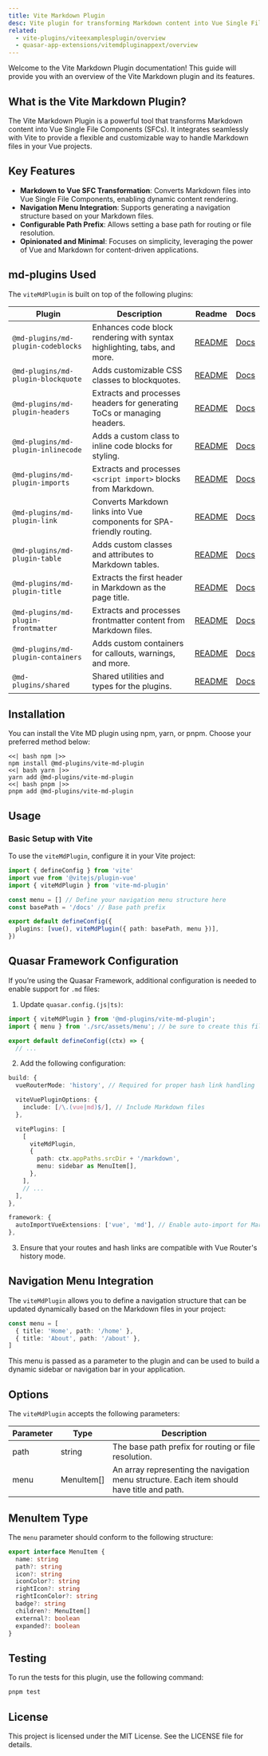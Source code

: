 ```yaml
---
title: Vite Markdown Plugin
desc: Vite plugin for transforming Markdown content into Vue Single File Components.
related:
  - vite-plugins/viteexamplesplugin/overview
  - quasar-app-extensions/vitemdpluginappext/overview
---
```


Welcome to the Vite Markdown Plugin documentation! This guide will provide you with an overview of the Vite Markdown plugin and its features.

## What is the Vite Markdown Plugin?

The Vite Markdown Plugin is a powerful tool that transforms Markdown content into Vue Single File Components (SFCs). It integrates seamlessly with Vite to provide a flexible and customizable way to handle Markdown files in your Vue projects.

## Key Features

- **Markdown to Vue SFC Transformation**: Converts Markdown files into Vue Single File Components, enabling dynamic content rendering.
- **Navigation Menu Integration**: Supports generating a navigation structure based on your Markdown files.
- **Configurable Path Prefix**: Allows setting a base path for routing or file resolution.
- **Opinionated and Minimal**: Focuses on simplicity, leveraging the power of Vue and Markdown for content-driven applications.

## md-plugins Used

The `viteMdPlugin` is built on top of the following plugins:

| Plugin                              | Description                                                             | Readme                                             | Docs                                     |
| ----------------------------------- | ----------------------------------------------------------------------- | -------------------------------------------------- | ---------------------------------------- |
| `@md-plugins/md-plugin-codeblocks`  | Enhances code block rendering with syntax highlighting, tabs, and more. | [README](packages/md-plugin-codeblocks/README.md)  | [Docs](/md-plugins/codeblocks/overview)  |
| `@md-plugins/md-plugin-blockquote`  | Adds customizable CSS classes to blockquotes.                           | [README](packages/md-plugin-blockquote/README.md)  | [Docs](/md-plugins/blockquote/overview)  |
| `@md-plugins/md-plugin-headers`     | Extracts and processes headers for generating ToCs or managing headers. | [README](packages/md-plugin-headers/README.md)     | [Docs](/md-plugins/headers/overview)     |
| `@md-plugins/md-plugin-inlinecode`  | Adds a custom class to inline code blocks for styling.                  | [README](packages/md-plugin-inlinecode/README.md)  | [Docs](/md-plugins/inline-code/overview) |
| `@md-plugins/md-plugin-imports`     | Extracts and processes `<script import>` blocks from Markdown.          | [README](packages/md-plugin-imports/README.md)     | [Docs](/md-plugins/imports/overview)     |
| `@md-plugins/md-plugin-link`        | Converts Markdown links into Vue components for SPA-friendly routing.   | [README](packages/md-plugin-link/README.md)        | [Docs](/md-plugins/link/overview)        |
| `@md-plugins/md-plugin-table`       | Adds custom classes and attributes to Markdown tables.                  | [README](packages/md-plugin-table/README.md)       | [Docs](/md-plugins/table/overview)       |
| `@md-plugins/md-plugin-title`       | Extracts the first header in Markdown as the page title.                | [README](packages/md-plugin-title/README.md)       | [Docs](/md-plugins/title/overview)       |
| `@md-plugins/md-plugin-frontmatter` | Extracts and processes frontmatter content from Markdown files.         | [README](packages/md-plugin-frontmatter/README.md) | [Docs](/md-plugins/frontmatter/overview) |
| `@md-plugins/md-plugin-containers`  | Adds custom containers for callouts, warnings, and more.                | [README](packages/md-plugin-containers/README.md)  | [Docs](/md-plugins/containers/overview)  |
| `@md-plugins/shared`                | Shared utilities and types for the plugins.                             | [README](packages/shared/README.md)                | [Docs](/md-plugins/shared/overview)      |

## Installation

You can install the Vite MD plugin using npm, yarn, or pnpm. Choose your preferred method below:

```tabs
<<| bash npm |>>
npm install @md-plugins/vite-md-plugin
<<| bash yarn |>>
yarn add @md-plugins/vite-md-plugin
<<| bash pnpm |>>
pnpm add @md-plugins/vite-md-plugin
```

## Usage

### Basic Setup with Vite

To use the `viteMdPlugin`, configure it in your Vite project:

```typescript
import { defineConfig } from 'vite'
import vue from '@vitejs/plugin-vue'
import { viteMdPlugin } from 'vite-md-plugin'

const menu = [] // Define your navigation menu structure here
const basePath = '/docs' // Base path prefix

export default defineConfig({
  plugins: [vue(), viteMdPlugin({ path: basePath, menu })],
})
```

## Quasar Framework Configuration

If you’re using the Quasar Framework, additional configuration is needed to enable support for `.md` files:

1. Update `quasar.config.(js|ts)`:

```typescript
import { viteMdPlugin } from '@md-plugins/vite-md-plugin';
import { menu } from './src/assets/menu'; // be sure to create this file

export default defineConfig((ctx) => {
  // ...
```

2. Add the following configuration:

```typescript
build: {
  vueRouterMode: 'history', // Required for proper hash link handling

  viteVuePluginOptions: {
    include: [/\.(vue|md)$/], // Include Markdown files
  },

  vitePlugins: [
    [
      viteMdPlugin,
      {
        path: ctx.appPaths.srcDir + '/markdown',
        menu: sidebar as MenuItem[],
      },
    ],
    // ...
  ],
},

framework: {
  autoImportVueExtensions: ['vue', 'md'], // Enable auto-import for Markdown extensions
},
```

3. Ensure that your routes and hash links are compatible with Vue Router's history mode.

## Navigation Menu Integration

The `viteMdPlugin` allows you to define a navigation structure that can be updated dynamically based on the Markdown files in your project:

```typescript
const menu = [
  { title: 'Home', path: '/home' },
  { title: 'About', path: '/about' },
]
```

This menu is passed as a parameter to the plugin and can be used to build a dynamic sidebar or navigation bar in your application.

## Options

The `viteMdPlugin` accepts the following parameters:

| Parameter | Type       | Description                                                                                |
| --------- | ---------- | ------------------------------------------------------------------------------------------ |
| path      | string     | The base path prefix for routing or file resolution.                                       |
| menu      | MenuItem[] | An array representing the navigation menu structure. Each item should have title and path. |

## MenuItem Type

The `menu` parameter should conform to the following structure:

```typescript
export interface MenuItem {
  name: string
  path?: string
  icon?: string
  iconColor?: string
  rightIcon?: string
  rightIconColor?: string
  badge?: string
  children?: MenuItem[]
  external?: boolean
  expanded?: boolean
}
```

## Testing

To run the tests for this plugin, use the following command:

```bash
pnpm test
```

## License

This project is licensed under the MIT License. See the LICENSE file for details.
